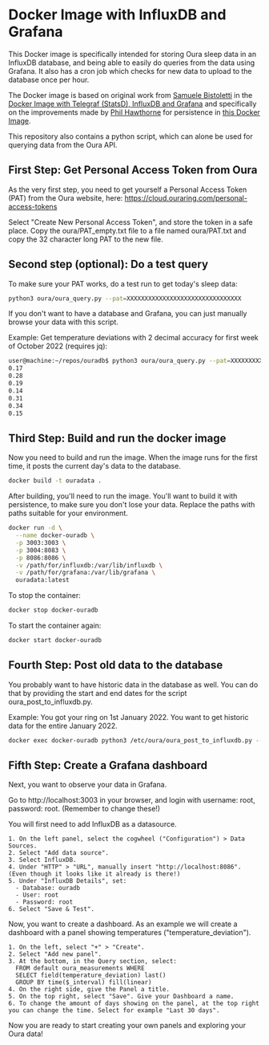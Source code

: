 # Docker Image with InfluxDB and Grafana

This Docker image is specifically intended for storing Oura sleep data in an InfluxDB database, and being able to easily do queries from the data using Grafana. It also has a cron job which checks for new data to upload to the database once per hour.

The Docker image is based on original work from [Samuele Bistoletti](https://github.com/samuelebistoletti) in the [Docker Image with Telegraf (StatsD), InfluxDB and Grafana](https://github.com/samuelebistoletti/docker-statsd-influxdb-grafana) and specifically on the improvements made by [Phil Hawthorne](https://github.com/philhawthorne) for persistence in [this Docker Image](https://github.com/philhawthorne/docker-influxdb-grafana).

This repository also contains a python script, which can alone be used for querying data from the Oura API.

## First Step: Get Personal Access Token from Oura

As the very first step, you need to get yourself a Personal Access Token (PAT) from the Oura website, here: https://cloud.ouraring.com/personal-access-tokens

Select "Create New Personal Access Token", and store the token in a safe place. Copy the oura/PAT_empty.txt file to a file named oura/PAT.txt and copy the 32 character long PAT to the new file.

## Second step (optional): Do a test query

To make sure your PAT works, do a test run to get today's sleep data:

```sh
python3 oura/oura_query.py --pat=XXXXXXXXXXXXXXXXXXXXXXXXXXXXXXXX
```

If you don't want to have a database and Grafana, you can just manually browse your data with this script.

Example: Get temperature deviations with 2 decimal accuracy for first week of October 2022 (requires jq):

```sh
user@machine:~/repos/ouradb$ python3 oura/oura_query.py --pat=XXXXXXXXXXXXXXXXXXXXXXXXXXXXXXXX --start=2022-10-01 --end=2022-10-07|jq '.temperature_deviation'
0.17
0.28
0.19
0.14
0.31
0.34
0.15
```

## Third Step: Build and run the docker image

Now you need to build and run the image. When the image runs for the first time, it posts the current day's data to the database.

```sh
docker build -t ouradata .
```

After building, you'll need to run the image. You'll want to build it with persistence, to make sure you don't lose your data. Replace the paths with paths suitable for your environment.

```sh
docker run -d \
  --name docker-ouradb \
  -p 3003:3003 \
  -p 3004:8083 \
  -p 8086:8086 \
  -v /path/for/influxdb:/var/lib/influxdb \
  -v /path/for/grafana:/var/lib/grafana \
  ouradata:latest
```

To stop the container:

```sh
docker stop docker-ouradb
```

To start the container again:

```sh
docker start docker-ouradb
```

## Fourth Step: Post old data to the database

You probably want to have historic data in the database as well. You can do that by providing the start and end dates for the script oura_post_to_influxdb.py.

Example: You got your ring on 1st January 2022. You want to get historic data for the entire January 2022.

```sh
docker exec docker-ouradb python3 /etc/oura/oura_post_to_influxdb.py --start=2022-01-01 --end=2022-01-31
```

## Fifth Step: Create a Grafana dashboard

Next, you want to observe your data in Grafana.

Go to http://localhost:3003 in your browser, and login with username: root, password: root. (Remember to change these!)

You will first need to add InfluxDB as a datasource.

```
1. On the left panel, select the cogwheel ("Configuration") > Data Sources.
2. Select "Add data source".
3. Select InfluxDB.
4. Under "HTTP" > "URL", manually insert "http://localhost:8086". (Even though it looks like it already is there!)
5. Under "InfluxDB Details", set:
  - Database: ouradb
  - User: root
  - Password: root
6. Select "Save & Test".
```

Now, you want to create a dashboard. As an example we will create a dashboard with a panel showing temperatures ("temperature_deviation").

```
1. On the left, select "+" > "Create".
2. Select "Add new panel".
3. At the bottom, in the Query section, select:
  FROM default oura_measurements WHERE
  SELECT field(temperature_deviation) last()
  GROUP BY time($_interval) fill(linear)
4. On the right side, give the Panel a title.
5. On the top right, select "Save". Give your Dashboard a name.
6. To change the amount of days showing on the panel, at the top right you can change the time. Select for example "Last 30 days".
```

Now you are ready to start creating your own panels and exploring your Oura data!
